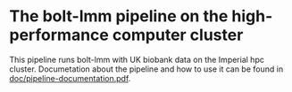 # The bolt-lmm pipeline on the high-performance computer cluster

This pipeline runs bolt-lmm with UK biobank data on the Imperial hpc
cluster. Documetation about the pipeline and how to use it can be
found in [doc/pipeline-documentation.pdf](doc/pipeline-documentation.pdf).
